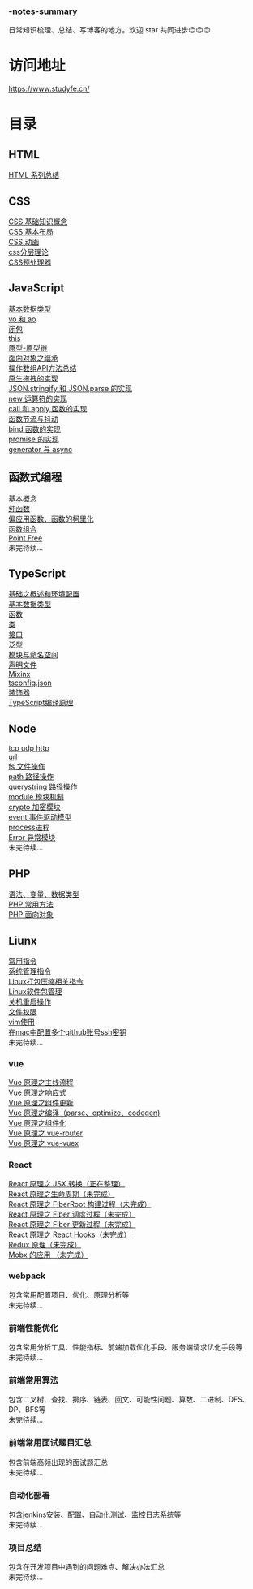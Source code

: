 ### -notes-summary
日常知识梳理、总结、写博客的地方。欢迎 star 共同进步😊😊😊
# 访问地址
https://www.studyfe.cn/
# 目录

## HTML
<a href="https://www.studyfe.cn/2017/05/10/html/html/">HTML 系列总结</a>
## CSS
<a href="https://www.studyfe.cn/2017/06/11/css/base-concepts/">CSS 基础知识概念</a><br/>
<a href="https://www.studyfe.cn/2017/06/15/css/base-layout/">CSS 基本布局</a><br/>
<a href="https://www.studyfe.cn/2017/06/20/css/css-animation/">CSS 动画</a><br/>
<a href="https://www.studyfe.cn/2017/06/22/css/css-layered/">css分层理论</a><br/>
<a href="https://www.studyfe.cn/2017/07/01/css/css-preprocessor/">CSS预处理器</a><br/>
## JavaScript
<a href="https://www.studyfe.cn/2019/02/12/javascript/type/">基本数据类型</a><br/>
<a href="https://www.studyfe.cn/2019/02/20/javascript/voao/">vo 和 ao</a><br/>
<a href="https://www.studyfe.cn/2019/02/25/javascript/closure/">闭包</a><br/>
<a href="https://www.studyfe.cn/2019/03/05/javascript/this/">this</a><br/>
<a href="https://www.studyfe.cn/2019/03/10/javascript/prototype/">原型-原型链</a><br/>
<a href="https://www.studyfe.cn/2019/03/15/javascript/inheritance/">面向对象之继承</a><br/>
<a href="https://www.studyfe.cn/2019/03/20/javascript/api/">操作数组API方法总结</a><br/>
<a href="https://www.studyfe.cn/2019/04/09/javascript/drag/">原生拖拽的实现</a><br/>
<a href="https://www.studyfe.cn/2019/05/11/javascript/json/">JSON.stringify 和 JSON.parse 的实现</a><br/>
<a href="https://www.studyfe.cn/2019/04/27/javascript/new/">new 运算符的实现</a><br/>
<a href="https://www.studyfe.cn/2019/04/22/javascript/call/">call 和 apply 函数的实现</a><br/>
<a href="https://www.studyfe.cn/2019/05/15/javascript/debounce/">函数节流与抖动</a><br/>
<a href="https://www.studyfe.cn/2019/04/21/javascript/bind/">bind 函数的实现</a><br/>
<a href="https://www.studyfe.cn/2019/06/11/javascript/promise/">promise 的实现</a><br/>
<a href="https://www.studyfe.cn/2019/08/26/javascript/generator-async/">generator 与 async</a><br/>

## 函数式编程
<a href="https://www.studyfe.cn/2019/07/12/javascript/functionalbase/">基本概念</a><br/>
<a href="https://www.studyfe.cn/2019/07/15/javascript/functionalpurity/">纯函数</a><br/>
<a href="https://www.studyfe.cn/2019/07/17/javascript/functioncurrying/">偏应用函数、函数的柯里化</a><br/>
<a href="https://www.studyfe.cn/2019/07/22/javascript/functionalcombination/">函数组合</a><br/>
<a href="https://www.studyfe.cn/2019/07/25/javascript/functionalpoint/">Point Free</a><br/>
未完待续...

## TypeScript
<a href="https://www.studyfe.cn/2019/05/15/typescript/envconfig/">基础之概述和环境配置</a><br/>
<a href="https://www.studyfe.cn/2019/05/23/typescript/basedatatype/">基本数据类型</a><br/>
<a href="https://www.studyfe.cn/2019/05/16/typescript/function/">函数</a><br/>
<a href="https://www.studyfe.cn/2019/05/17/typescript/class/">类</a><br/>
<a href="https://www.studyfe.cn/2019/05/18/typescript/interfaces/">接口</a><br/>
<a href="https://www.studyfe.cn/2019/05/22/typescript/generics/">泛型</a><br/>
<a href="https://www.studyfe.cn/2019/06/15/typescript/module/">模块与命名空间</a><br/>
<a href="https://www.studyfe.cn/2019/06/20/typescript/declarefile/">声明文件</a><br/>
<a href="https://www.studyfe.cn/2019/07/02/typescript/mixinx/">Mixinx</a><br/>
<a href="https://www.studyfe.cn/2019/07/15/typescript/tsconfig/">tsconfig.json</a><br/>
<a href="https://www.studyfe.cn/2019/07/18/typescript/decorators/">装饰器</a><br/>
<a href="https://www.studyfe.cn/2019/08/05/typescript/compilationprinciple/">TypeScript编译原理</a><br/>

## Node
<a href="https://www.studyfe.cn/2019/03/23/node/http/">tcp udp http</a><br/>
<a href="https://www.studyfe.cn/2019/03/28/node/url/">url</a><br/>
<a href="https://www.studyfe.cn/2019/04/01/node/fs/">fs 文件操作</a><br/>
<a href="https://www.studyfe.cn/2019/04/02/node/path/">path 路径操作</a><br/>
<a href="https://www.studyfe.cn/2019/04/04/node/querystring/">querystring 路径操作</a><br/>
<a href="https://www.studyfe.cn/2019/04/05/node/module/">module 模块机制</a><br/>
<a href="https://www.studyfe.cn/2019/04/08/node/crypto/">crypto 加密模块</a><br/>
<a href="https://www.studyfe.cn/2019/04/10/node/event/">event 事件驱动模型</a><br/>
<a href="https://www.studyfe.cn/2019/04/12/node/process/">process进程</a><br/>
<a href="https://www.studyfe.cn/2019/04/14/node/error/">Error 异常模块</a><br/>
未完待续...

## PHP
<a href="https://www.study.cn/2017/01/23/php/base/">语法、变量、数据类型</a><br/>
<a href="https://www.study.cn/2017/01/23/php/method/">PHP 常用方法</a><br/>
<a href="https://www.study.cn/2017/01/23/php/oop/">PHP 面向对象</a><br/>

## Liunx
<a href="https://www.study.cn/2018/06/23/linux/instructions/">常用指令</a><br/>
<a href="https://www.study.cn/2018/07/02/linux/system/">系统管理指令</a><br/>
<a href="https://www.study.cn/2018/07/10/linux/compression/">Linux打包压缩相关指令</a><br/>
<a href="https://www.study.cn/2018/07/12/linux/package/">Linux软件包管理</a><br/>
<a href="https://www.study.cn/2018/07/16/linux/shutdown/">关机重启操作</a><br/>
<a href="https://www.study.cn/2018/07/25/linux/fileauth/">文件权限</a><br/>
<a href="https://www.study.cn/2018/07/28/linux/vim/">vim使用</a><br/>
<a href="https://www.study.cn/2018/08/10/linux/git/">在mac中配置多个github账号ssh密钥</a><br/>
未完待续...

### vue 
<a href="https://www.studyfe.cn/2019/08/27/vue/vueprinciple/">Vue 原理之主线流程</a><br/>
<a href="https://www.studyfe.cn/2019/09/05/vue/vueobserve/">Vue 原理之响应式</a><br/>
<a href="https://www.studyfe.cn/2019/09/18/vue/vuecomupdate/">Vue 原理之组件更新</a><br/>
<a href="https://www.studyfe.cn/2019/09/19/vue/vuecompile/">Vue 原理之编译（parse、optimize、codegen)</a><br/>
<a href="https://www.studyfe.cn/2019/09/21/vue/vuecomponents/">Vue 原理之组件化</a><br/>
<a href="https://www.studyfe.cn/2018/08/10/vue/vuerouter/">Vue 原理之 vue-router</a><br/>
<a href="https://www.studyfe.cn/2018/09/10/vue/vuex/">Vue 原理之 vue-vuex</a><br/>

### React
<a href="javascript:void(0);">React 原理之 JSX 转换（正在整理）</a><br/>
<a href="javascript:void(0);">React 原理之生命周期（未完成）</a><br/>
<a href="javascript:void(0);">React 原理之 FiberRoot 构建过程（未完成）</a><br/>
<a href="javascript:void(0);">React 原理之 Fiber 调度过程（未完成）</a><br/>
<a href="javascript:void(0);">React 原理之 Fiber 更新过程（未完成）</a><br/>
<a href="javascript:void(0);">React 原理之 React Hooks（未完成）</a><br/>
<a href="javascript:void(0);">Redux 原理（未完成）</a><br/>
<a href="javascript:void(0);">Mobx 的应用 （未完成）</a><br/>

### webpack
包含常用配置项目、优化、原理分析等</br>
未完待续...

### 前端性能优化
包含常用分析工具、性能指标、前端加载优化手段、服务端请求优化手段等</br>
未完待续...

### 前端常用算法
包含二叉树、查找、排序、链表、回文、可能性问题、算数、二进制、DFS、DP、BFS等</br>
未完待续...

### 前端常用面试题目汇总
包含前端高频出现的面试题汇总</br>
未完待续...

### 自动化部署
包含jenkins安装、配置、自动化测试、监控日志系统等</br>
未完待续...

### 项目总结
包含在开发项目中遇到的问题难点、解决办法汇总</br>
未完待续...




